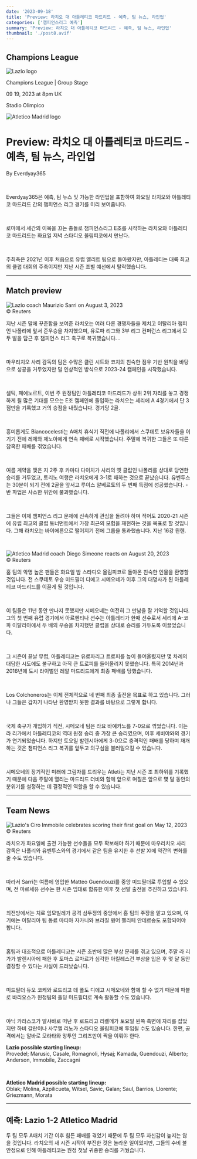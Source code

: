 ```yaml
---
date: '2023-09-18'
title: 'Preview: 라치오 대 아틀레티코 마드리드 - 예측, 팀 뉴스, 라인업'
categories: ['챔피언스리그 예측']
summary: 'Preview: 라치오 대 아틀레티코 마드리드 - 예측, 팀 뉴스, 라인업'
thumbnail: './post8.avif'
---
```


## Champions League

![Lazio logo](https://sm.imgix.net/19/06/lazlog.png?w=60&h=60&auto=compress,format&fit=clip 'Lazio logo')

Champions League | Group Stage

09 19, 2023 at 8pm UK

Stadio Olimpico

![Atletico Madrid logo](https://sm.imgix.net/19/06/atllog.png?w=60&h=60&auto=compress,format&fit=clip 'Atletico Madrid logo')

# Preview: 라치오 대 아틀레티코 마드리드 - 예측, 팀 뉴스, 라인업

By Everdyay365

<br />

Everdyay365은 예측, 팀 뉴스 및 가능한 라인업을 포함하여 화요일 라치오와 아틀레티코 마드리드 간의 챔피언스 리그 경기를 미리 보여줍니다.

<br />

로마에서 세간의 이목을 끄는 충돌로 챔피언스리그 E조를 시작하는 라치오와 아틀레티코 마드리드는 화요일 저녁 스타디오 올림피코에서 만난다.

<br />

주최측은 2021년 이후 처음으로 유럽 엘리트 팀으로 돌아왔지만, 아틀레티는 대륙 최고의 클럽 대회의 주축이지만 지난 시즌 조별 예선에서 탈락했습니다.

---

## Match preview

![Lazio coach Maurizio Sarri on August 3, 2023](https://sm.imgix.net/23/31/maurizio-sarri.jpg?w=640&h=480&auto=compress,format&fit=clip 'Lazio coach Maurizio Sarri on August 3, 2023')<br />© Reuters

지난 시즌 말에 꾸준함을 보여준 라치오는 여러 다른 경쟁자들을 제치고 이탈리아 챔피언 나폴리에 앞서 준우승을 차지했으며, 유로파 리그와 3부 리그 컨퍼런스 리그에서 모두 발을 담근 후 챔피언스 리그 축구로 복귀했습니다. .

<br />

마우리치오 사리 감독의 팀은 수많은 클린 시트와 코치의 친숙한 점유 기반 원칙을 바탕으로 성공을 거두었지만 덜 인상적인 방식으로 2023-24 캠페인을 시작했습니다.

<br />

셀틱, 페예노르트, 이번 주 원정팀인 아틀레티코 마드리드가 상위 2위 자리를 놓고 경쟁하게 될 많은 기대를 모으는 E조 캠페인에 돌입하는 라치오는 세리에 A 4경기에서 단 3점만을 기록했고 거의 승점을 내줬습니다. 경기당 2골.

<br />

흥미롭게도 Biancocelesti는 A매치 휴식기 직전에 나폴리에서 스쿠데토 보유자들을 이기기 전에 레체와 제노아에게 연속 패배로 시작했습니다. 주말에 복귀한 그들은 또 다른 참혹한 패배를 겪었습니다.

<br />

여름 계약을 맺은 지 2주 후 카마다 다이치가 사리의 옛 클럽인 나폴리를 상대로 당연한 승리를 거두었고, 토리노 여행은 라치오에게 3-1로 패하는 것으로 끝났습니다. 유벤투스는 30분이 되기 전에 2골을 앞서고 루이스 알베르토의 두 번째 득점에 성공했습니다. -반 파업은 사소한 위안에 불과했습니다.

<br />

그들은 이제 챔피언스 리그 문제에 신속하게 관심을 돌려야 하며 적어도 2020-21 시즌에 유럽 최고의 클럽 토너먼트에서 가장 최근의 모험을 재현하는 것을 목표로 할 것입니다. 그해 라치오는 바이에른으로 떨어지기 전에 그룹을 통과했습니다. 지난 16강 뮌헨.

<br />

![Atletico Madrid coach Diego Simeone reacts on August 20, 2023](https://sm.imgix.net/23/35/diego-simeone.jpg?w=640&h=480&auto=compress,format&fit=clip 'Atletico Madrid coach Diego Simeone reacts on August 20, 2023')<br />© Reuters

홈 팀의 악명 높은 팬들은 화요일 밤 스타디오 올림피코로 돌아온 친숙한 인물을 환영할 것입니다. 전 스쿠데토 우승 미드필더 디에고 시메오네가 이후 그의 대명사가 된 아틀레티코 마드리드를 이끌게 될 것입니다.

<br />

이 팀들은 11년 동안 만나지 못했지만 시메오네는 여전히 그 만남을 잘 기억할 것입니다. 그의 첫 번째 유럽 경기에서 아르헨티나 선수는 아틀레티가 한때 선수로서 세리에 A-코파 이탈리아에서 두 배의 우승을 차지했던 클럽을 상대로 승리를 거두도록 이끌었습니다.

<br />

그 시즌이 끝날 무렵, 아틀레티코는 유로파리그 트로피를 높이 들어올렸지만 몇 차례의 대담한 시도에도 불구하고 아직 큰 트로피를 들어올리지 못했습니다. 특히 2014년과 2016년에 도시 라이벌인 레알 마드리드에게 최종 패배를 당했습니다.

<br />

Los Colchoneros는 이제 전체적으로 네 번째 최종 출전을 목표로 하고 있습니다. 그러나 그들은 갑자기 나타난 환영받지 못한 결과를 바탕으로 그렇게 합니다.

<br />

국제 축구가 개입하기 직전, 시메오네 팀은 라요 바예카노를 7-0으로 꺾었습니다. 이는 라 리가에서 아틀레티코의 역대 원정 승리 중 가장 큰 승리였으며, 이후 세비야와의 경기가 연기되었습니다. 하지만 토요일 발렌시아에게 3-0으로 충격적인 패배를 당하며 재개하는 것은 챔피언스 리그 복귀를 앞두고 의구심을 불러일으킬 수 있습니다.

<br />

시메오네의 장기적인 미래에 그림자를 드리우는 Atleti는 지난 시즌 조 최하위를 기록했기 때문에 다음 주말에 열리는 마드리드 더비와 함께 앞으로 며칠은 앞으로 몇 달 동안의 분위기를 설정하는 데 결정적인 역할을 할 수 있습니다.

---

## Team News

![Lazio's Ciro Immobile celebrates scoring their first goal on May 12, 2023](https://sm.imgix.net/23/19/ciro-immobile.jpg?w=640&h=480&auto=compress,format&fit=clip "Lazio's Ciro Immobile celebrates scoring their first goal on May 12, 2023")<br />© Reuters

라치오가 화요일에 출전 가능한 선수들을 모두 확보해야 하기 때문에 마우리치오 사리 감독은 나폴리와 유벤투스와의 경기에서 같은 팀을 유지한 후 선발 XI에 약간의 변화를 줄 수도 있습니다.

<br />

따라서 Sarri는 여름에 영입한 Matteo Guendouzi를 중앙 미드필더로 투입할 수 있으며, 전 마르세유 선수는 한 시즌 임대로 합류한 이후 첫 선발 출전을 추진하고 있습니다.

<br />

최전방에서는 치로 임모빌레가 공격 삼두정의 중앙에서 홈 팀의 주장을 맡고 있으며, 여기에는 이탈리아 팀 동료 마티아 자카니와 브라질 윙어 펠리페 안데르송도 포함되어야 합니다.

<br />

홈팀과 대조적으로 아틀레티코는 시즌 초반에 많은 부상 문제를 겪고 있으며, 주말 라 리가가 발렌시아에 패한 후 토마스 르마르가 심각한 아킬레스건 부상을 입은 후 몇 달 동안 결장할 수 있다는 사실이 드러났습니다.

<br />

미드필더 듀오 코케와 로드리고 데 폴도 디에고 시메오네와 함께 할 수 없기 때문에 파블로 바리오스가 원정팀의 홀딩 미드필더로 계속 활동할 수도 있습니다.

<br />

야닉 카라스코가 알샤바로 떠난 후 로드리고 리켈메가 토요일 왼쪽 측면에 자리를 잡았지만 하비 갈란이나 사무엘 리노가 스타디오 올림피코에 투입될 수도 있습니다. 한편, 공격에서는 알바로 모라타와 앙투안 그리즈만이 짝을 이뤄야 한다.

**Lazio possible starting lineup:**  
Provedel; Marusic, Casale, Romagnoli, Hysaj; Kamada, Guendouzi, Alberto; Anderson, Immobile, Zaccagni

<br />

**Atletico Madrid possible starting lineup:**  
Oblak; Molina, Azpilicueta, Witsel, Savic, Galan; Saul, Barrios, Llorente; Griezmann, Morata

---

## 예측: Lazio 1-2 Atletico Madrid

두 팀 모두 A매치 기간 이후 힘든 패배를 겪었기 때문에 두 팀 모두 자신감이 높지는 않을 것입니다. 라치오의 새 시즌 시작이 부진한 것은 놀라운 일이었지만, 그들의 수비 불안정으로 인해 아틀레티코는 원정 첫날 귀중한 승리를 거뒀습니다.

<br />

